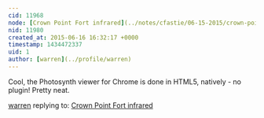 ```yaml
---
cid: 11968
node: [Crown Point Fort infrared](../notes/cfastie/06-15-2015/crown-point-fort-infrared)
nid: 11980
created_at: 2015-06-16 16:32:17 +0000
timestamp: 1434472337
uid: 1
author: [warren](../profile/warren)
---
```


Cool, the Photosynth viewer for Chrome is done in HTML5, natively - no plugin! Pretty neat. 

[warren](../profile/warren) replying to: [Crown Point Fort infrared](../notes/cfastie/06-15-2015/crown-point-fort-infrared)

